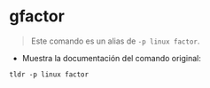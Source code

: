# gfactor

> Este comando es un alias de `-p linux factor`.

- Muestra la documentación del comando original:

`tldr -p linux factor`
